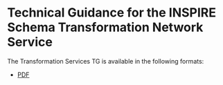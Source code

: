 # Technical Guidance for the INSPIRE Schema Transformation Network Service 

The Transformation Services TG is available in the following formats:

* [PDF](TransformationService.pdf)

